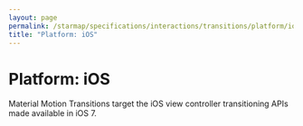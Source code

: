```yaml
---
layout: page
permalink: /starmap/specifications/interactions/transitions/platform/ios/
title: "Platform: iOS"
---
```


# Platform: iOS

Material Motion Transitions target the iOS view controller transitioning APIs made available in iOS 7.
